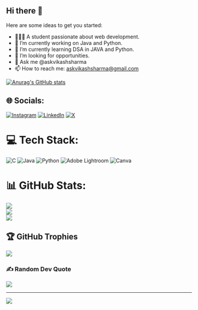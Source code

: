 ## Hi there 👋


Here are some ideas to get you started:

- 👨🏽‍💻 A student passionate about web development.
- 🔭 I’m currently working on Java and Python.
- 🌱 I’m currently learning DSA in JAVA and Python.
- 🤔 I’m looking for opportunities.
- 💬 Ask me @askvikashsharma
- 📫 How to reach me: askvikashsharma@gmail.com

[![Anurag's GitHub stats](https://github-readme-stats.vercel.app/api?username=askvs)](https://github.com/askvs/github-readme-stats)


## 🌐 Socials:
[![Instagram](https://img.shields.io/badge/Instagram-%23E4405F.svg?logo=Instagram&logoColor=white)](https://instagram.com/@askvikashsharma) [![LinkedIn](https://img.shields.io/badge/LinkedIn-%230077B5.svg?logo=linkedin&logoColor=white)](https://linkedin.com/in/@askvikashsharma) [![X](https://img.shields.io/badge/X-black.svg?logo=X&logoColor=white)](https://x.com/@askvikashsharma) 

# 💻 Tech Stack:
![C](https://img.shields.io/badge/c-%2300599C.svg?style=for-the-badge&logo=c&logoColor=white) ![Java](https://img.shields.io/badge/java-%23ED8B00.svg?style=for-the-badge&logo=openjdk&logoColor=white) ![Python](https://img.shields.io/badge/python-3670A0?style=for-the-badge&logo=python&logoColor=ffdd54) ![Adobe Lightroom](https://img.shields.io/badge/Adobe%20Lightroom-31A8FF.svg?style=for-the-badge&logo=Adobe%20Lightroom&logoColor=white) ![Canva](https://img.shields.io/badge/Canva-%2300C4CC.svg?style=for-the-badge&logo=Canva&logoColor=white)
# 📊 GitHub Stats:
![](https://github-readme-stats.vercel.app/api?username=askvs&theme=dark&hide_border=false&include_all_commits=true&count_private=true)<br/>
![](https://github-readme-streak-stats.herokuapp.com/?user=askvs&theme=dark&hide_border=false)<br/>
![](https://github-readme-stats.vercel.app/api/top-langs/?username=askvs&theme=dark&hide_border=false&include_all_commits=true&count_private=true&layout=compact)

## 🏆 GitHub Trophies
![](https://github-profile-trophy.vercel.app/?username=askvs&theme=radical&no-frame=false&no-bg=true&margin-w=4)

### ✍️ Random Dev Quote
![](https://quotes-github-readme.vercel.app/api?type=horizontal&theme=radical)

---
[![](https://visitcount.itsvg.in/api?id=askvs&icon=0&color=0)](https://visitcount.itsvg.in)

<!-- Proudly created with GPRM ( https://gprm.itsvg.in ) -->

